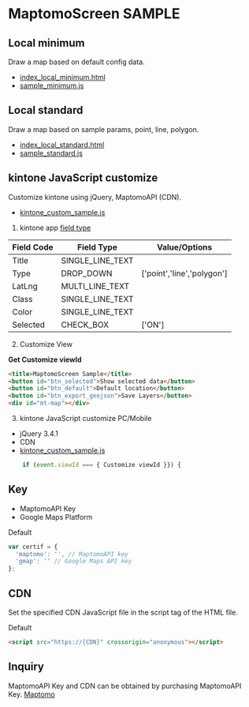 # MaptomoScreen SAMPLE

## Local minimum
Draw a map based on default config data.
- [index_local_minimum.html](index_local_minimum.html)
- [sample_minimum.js](index_local_minimum.html)

## Local standard
Draw a map based on sample params, point, line, polygon.
- [index_local_standard.html](index_local_standard.html)
- [sample_standard.js](index_local_standard.html)

## kintone JavaScript customize
Customize kintone using jQuery, MaptomoAPI (CDN).
- [kintone_custom_sample.js](kintone_custom_sample.js)

1. kintone app [field type](https://developer.kintone.io/hc/en-us/articles/212494818)

|Field Code|Field Type|Value/Options|
|---|---|---|
|Title|SINGLE_LINE_TEXT||
|Type|DROP_DOWN|['point','line','polygon']|
|LatLng|MULTI_LINE_TEXT||
|Class|SINGLE_LINE_TEXT||
|Color|SINGLE_LINE_TEXT||
|Selected|CHECK_BOX|['ON']|

2. Customize  View

**Get Customize viewId**
~~~HTML
<title>MaptomoScreen Sample</title>
<button id="btn_selected">Show selected data</button> 
<button id="btn_default">Default location</button>
<button id="btn_export_geojson">Save Layers</button>
<div id="mt-map"></div>
~~~

3. kintone JavaScript customize
PC/Mobile

- jQuery 3.4.1
- CDN
- [kintone_custom_sample.js](kintone_custom_sample.js)

~~~JavaScript
    if (event.viewId === { Customize viewId }}) {
~~~

## Key
- MaptomoAPI Key
- Google Maps Platform

Default
~~~JavaScript
var certif = {
  'maptomo': '', // MaptomoAPI key
  'gmap': '' // Google Maps API key
};
~~~

## CDN
Set the specified CDN JavaScript file in the script tag of the HTML file.

Default
~~~HTML
<script src="https://{CDN}" crossorigin="anonymous"></script>
~~~

## Inquiry
MaptomoAPI Key and CDN can be obtained by purchasing MaptomoAPI Key.
[Maptomo](https://maptomo.com/)

